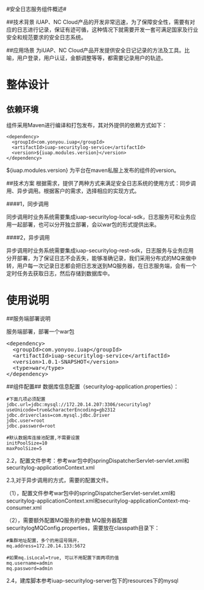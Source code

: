 #安全日志服务组件概述#

##技术背景
iUAP、NC Cloud产品的开发非常迅速，为了保障安全性，需要有对应的日志进行记录，保证有迹可循，这种情况下就需要开发一套可满足国家及行业安全和规范要求的安全日志系统。

##应用场景
为iUAP、NC Cloud产品开发提供安全日记记录的方法及工具。比喻，用户登录，用户认证，金额调整等等，都需要记录用户的轨迹。




# 整体设计 #

## 依赖环境 ##

组件采用Maven进行编译和打包发布，其对外提供的依赖方式如下：

	<dependency>
	  <groupId>com.yonyou.iuap</groupId>
	  <artifactId>iuap-securitylog-service</artifactId>
	  <version>${iuap.modules.version}</version>
	</dependency>

${iuap.modules.version} 为平台在maven私服上发布的组件的version。

##技术方案
根据需求，提供了两种方式来满足安全日志系统的使用方式：同步调用、异步调用。根据客户的需求，选择相应的实现方式。

####1，同步调用

同步调用时业务系统需要集成iuap-securitylog-local-sdk，日志服务可和业务应用一起部署，也可以分开独立部署，会以war包的形式提供出来。

####2，异步调用

异步调用时业务系统需要集成iuap-securitylog-rest-sdk，日志服务与业务应用分开部署，为了保证日志不会丢失，能够准确记录，我们采用分布式的MQ来做中转，用户每一次记录日志都会把日志发送到MQ服务器，在日志服务端，会有一个定时任务去获取日志，然后存储到数据库中。


# 使用说明 #

##服务端部署说明


服务端部署，部署一个war包
<pre>
&lt;dependency>
  &lt;groupId>com.yonyou.iuap&lt;/groupId>
  &lt;artifactId>iuap-securitylog-service&lt;/artifactId>
  &lt;version>1.0.1-SNAPSHOT&lt;/version>
  &lt;type>war&lt;/type>
&lt;/dependency>
</pre>


##组件配置##
数据库信息配置（securitylog-application.properties）：

    #下面几项必须配置
    jdbc.url=jdbc:mysql://172.20.14.207:3306/securitylog?useUnicode=true&characterEncoding=gb2312
    jdbc.driverclass=com.mysql.jdbc.Driver
    jdbc.user=root
    jdbc.password=root

    #默认数据库连接池配置,不需要设置
    initPoolSize=10
    maxPoolSize=5

2.2，配置文件参考：参考war包中的springDispatcherServlet-servlet.xml和securitylog-applicationContext.xml


2.3,对于异步调用的方式，需要的配置文件。

（1），配置文件参考war包中的springDispatcherServlet-servlet.xml和securitylog-applicationContext.xml和securitylog-applicationContext-mq-consumer.xml

（2），需要额外配置MQ服务的参数
MQ服务器配置securitylogMQConfig.properties，需要放在classpath目录下：

    #集群地址配置，多个的用逗号隔开，
    mq.address=172.20.14.133:5672

    #如果mq.isLocal=true, 可以不用配置下面两项的值
    mq.username=admin
    mq.password=admin
2.4，建库脚本参考iuap-securitylog-server包下的resources下的mysql